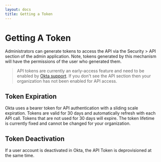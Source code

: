 ```yaml
---
layout: docs
title: Getting a Token
---
```


# Getting A Token

Administrators can generate tokens to access the API via the Security > API section of the admin application. Note, tokens generated by this mechanism will have the permissions of the user who generated them.

> API tokens are currently an early-access feature and need to be enabled by [Okta support](https://support.okta.com).  If you don't see the API section then your organization has not been enabled for API access.

## Token Expiration

Okta uses a bearer token for API authentication with a sliding scale expiration.  Tokens are valid for 30 days and automatically refresh with each API call.  Tokens that are not used for 30 days will expire.  The token lifetime is currently fixed and cannot be changed for your organization. 

## Token Deactivation

If a user account is deactivated in Okta, the API Token is deprovisioned at the same time.
